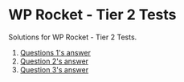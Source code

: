 # WP Rocket - Tier 2 Tests

Solutions for WP Rocket - Tier 2 Tests.

1. [Questions 1's answer](question1.md)
2. [Question 2's answer](question2.md)
3. [Question 3's answer](question3.md)
